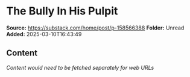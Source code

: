 # The Bully In His Pulpit

**Source:** https://substack.com/home/post/p-158566388
**Folder:** Unread
**Added:** 2025-03-10T16:43:49




## Content
*Content would need to be fetched separately for web URLs*
